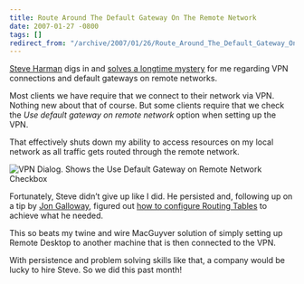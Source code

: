```yaml
---
title: Route Around The Default Gateway On The Remote Network
date: 2007-01-27 -0800
tags: []
redirect_from: "/archive/2007/01/26/Route_Around_The_Default_Gateway_On_The_Remote_Network.aspx/"
---
```


[Steve Harman](http://stevenharman.net/ "Steve Harman") digs in and
[solves a longtime
mystery](http://stevenharman.net/blog/archive/2007/01/26/VPN_Connections_and_Default_Gateways.aspx "VPN Connections and Default Gateways")
for me regarding VPN connections and default gateways on remote
networks.

Most clients we have require that we connect to their network via VPN.
Nothing new about that of course. But some clients require that we check
the *Use default gateway on remote network* option when setting up the
VPN.

That effectively shuts down my ability to access resources on my local
network as all traffic gets routed through the remote network.

![VPN Dialog. Shows the Use Default Gateway on Remote Network
Checkbox](https://haacked.com/images/haacked_com/WindowsLiveWriter/RouteAroundTheDefaultGatewayOnTheRemoteN_ADA/Vpn-Settings%5B14%5D.png)

Fortunately, Steve didn’t give up like I did. He persisted and,
following up on a tip by [Jon
Galloway](http://weblogs.asp.net/jgalloway/ "Jon Galloway"), figured out
[how to configure Routing
Tables](http://stevenharman.net/blog/archive/2007/01/26/VPN_Connections_and_Default_Gateways.aspx "VPN Connections and Default Gateways")
to achieve what he needed.

This so beats my twine and wire MacGuyver solution of simply setting up
Remote Desktop to another machine that is then connected to the VPN.

With persistence and problem solving skills like that, a company would
be lucky to hire Steve. So we did this past month!

